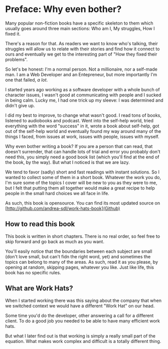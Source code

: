 # Preface: Why even bother?

Many popular non-fiction books have a specific skeleton to them which usually goes around three main sections: Who am I, My struggles, How I fixed it.

There's a reason for that. 
As readers we want to know who's talking, their struggles will allow us to relate with their stories and find how it connect to ours and eventually we get to the interesting part of "How they fixed their problems".

So let's be honest: I'm a normal person. Not a millionaire, nor a self-made man.
I am a Web Developer and an Entepreneur, but more importantly I'm one that failed, _a lot_.

I started years ago working as a software developer with a whole bunch of character issues, I wasn't good at communicating with people and I sucked in being calm.
Lucky me, I had one trick up my sleeve: I was determined and didn't give up.

I did my best to improve, to change what wasn't good.
I read tons of books, listened to audiobooks and podcast. Went into the self-help world, tried everything with the word "success" in it, wrote a book about self-help, got out of the self-help world and eventually found my way around many of the things I faced, from issues at work, issues with people, issues with myself.

Why even bother writing a book?
If you are a person that can read, that doesn't surrender, that can handle lots of trial and error you probably don't need this, you simply need a good book list (which you'll find at the end of the book, by the way).
But what I noticed is that we are lazy.

We tend to favor (sadly) short and fast readings with instant solutions.
So I wanted to collect some of them in a short book.
Whatever the work you do, I'm sure some of the topics I cover will be new to you as they were to me, but I felt that putting them all together would make a great recipe to help people in the small hard choices we all face in life.

As such, this book is opensource. 
You can find its most updated source on [http://github.com/andrea-sdl/work-hats-book](Github)

## How to read this book

This book is written in short chapters. 
There is no real order, so feel free to skip forward and go back as much as you want.

You'll easily notice that the boundaries between each subject are small (don't love small, but can't fidn the right word, yet) and sometimes the topics can belong to many of the areas.
As such, read it as you please, by opening at random, skipping pages, whatever you like.
Just like life, this book has no specific rules.

## What are Work Hats?

When I started working there was this saying about the company that when we switched context we would have a different "Work Hat" on our head.

Some time you'd do the developer, other answering a call for a different client.
To do a good job you needed to be able to have many efficient work hats.

But what I later find out is that working is simply a really small part of the equation. What makes work complex and difficult is a totally different thing.
